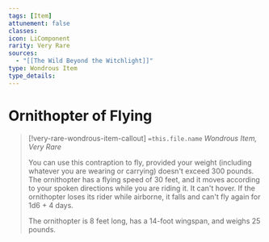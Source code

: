 ```yaml
---
tags: [Item]
attunement: false
classes: 
icon: LiComponent
rarity: Very Rare
sources:
  - "[[The Wild Beyond the Witchlight]]"
type: Wondrous Item
type_details: 
---
```

# Ornithopter of Flying
>[!very-rare-wondrous-item-callout] `=this.file.name`
>*Wondrous Item, Very Rare*
>
>You can use this contraption to fly, provided your weight (including whatever you are wearing or carrying) doesn't exceed 300 pounds. The ornithopter has a flying speed of 30 feet, and it moves according to your spoken directions while you are riding it. It can't hover. If the ornithopter loses its rider while airborne, it falls and can't fly again for 1d6 + 4 days.
>
>The ornithopter is 8 feet long, has a 14-foot wingspan, and weighs 25 pounds.
>
>
